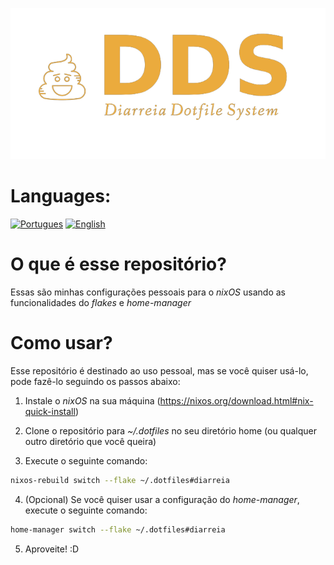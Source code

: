 ![](https://raw.githubusercontent.com/fnxln/dds/main/assets/logo.png)

# Languages:
<a href="https://github.com/fnxln/dds/blob/main/README_PT-BR.md">![Portugues](https://img.shields.io/badge/%F0%9F%87%A7%F0%9F%87%B7-Portugues-green)</a>
<a href="https://github.com/fnxln/dds/">![English](https://img.shields.io/badge/%F0%9F%87%AC%F0%9F%87%A7-English%20Version-blue)</a>


# O que é esse repositório? 

Essas são minhas configurações pessoais para o *nixOS* usando as funcionalidades do *flakes* e *home-manager*


# Como usar?

Esse repositório é destinado ao uso pessoal, mas se você quiser usá-lo, pode fazê-lo seguindo os passos abaixo:

1. Instale o *nixOS* na sua máquina (https://nixos.org/download.html#nix-quick-install)

2. Clone o repositório para *~/.dotfiles* no seu diretório home (ou qualquer outro diretório que você queira)

3. Execute o seguinte comando:

```bash
nixos-rebuild switch --flake ~/.dotfiles#diarreia
```

4. (Opcional) Se você quiser usar a configuração do *home-manager*, execute o seguinte comando:

```bash
home-manager switch --flake ~/.dotfiles#diarreia
```

5. Aproveite! :D